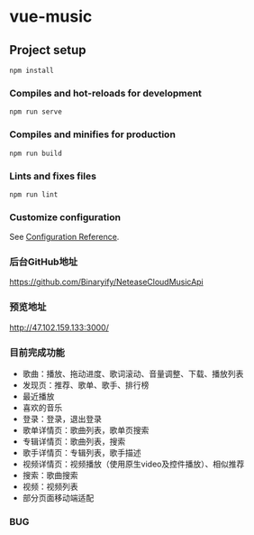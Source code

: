 # vue-music

## Project setup
```
npm install
```

### Compiles and hot-reloads for development
```
npm run serve
```

### Compiles and minifies for production
```
npm run build
```

### Lints and fixes files
```
npm run lint
```

### Customize configuration
See [Configuration Reference](https://cli.vuejs.org/config/).

### 后台GitHub地址

https://github.com/Binaryify/NeteaseCloudMusicApi

### 预览地址

http://47.102.159.133:3000/

### 目前完成功能

+ 歌曲：播放、拖动进度、歌词滚动、音量调整、下载、播放列表
+ 发现页：推荐、歌单、歌手、排行榜
+ 最近播放
+ 喜欢的音乐
+ 登录：登录，退出登录
+ 歌单详情页：歌曲列表，歌单页搜索
+ 专辑详情页：歌曲列表，搜索
+ 歌手详情页：专辑列表，歌手描述
+ 视频详情页：视频播放（使用原生video及控件播放）、相似推荐
+ 搜索：歌曲搜索
+ 视频：视频列表
+ 部分页面移动端适配

### BUG
